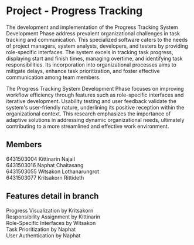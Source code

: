 # Project - Progress Tracking
The development and implementation of the Progress Tracking System Development Phase address prevalent organizational challenges in task tracking and communication. This specialized software caters to the needs of project managers, system analysts, developers, and testers by providing role-specific interfaces. The system excels in tracking task progress, displaying start and finish times, managing overtime, and identifying task responsibilities. Its incorporation into organizational processes aims to mitigate delays, enhance task prioritization, and foster effective communication among team members.

The Progress Tracking System Development Phase focuses on improving workflow efficiency through features such as role-specific interfaces and iterative development. Usability testing and user feedback validate the system's user-friendly nature, underlining its positive reception within the organizational context. This research emphasizes the importance of adaptive solutions in addressing dynamic organizational needs, ultimately contributing to a more streamlined and effective work environment.
## Members
6431503004 Kittinarin NajaiI\
6431503016 Naphat Chaitasang\
6431503055 Witsakon Lothanarungrot\
6431503077 Kritsakorn Rittideth

## Features detail in branch
Progress Visualization by Kritsakorn\
Responsibility Assignment by Kittinarin\
Role-Specific Interfaces by Witsakon\
Task Prioritization by Naphat\
User Authentication by Naphat
